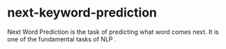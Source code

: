 # next-keyword-prediction
Next Word Prediction is the task of predicting what word comes next. It is one of the fundamental tasks of NLP .
